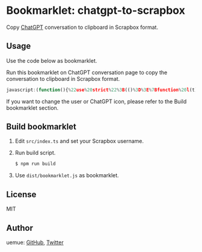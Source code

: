 # Bookmarklet: chatgpt-to-scrapbox

Copy [ChatGPT](https://chat.openai.com/) conversation to clipboard in Scrapbox format.

## Usage

Use the code below as bookmarklet.

Run this bookmarklet on ChatGPT conversation page to copy the conversation to clipboard in Scrapbox format.

```js
javascript:(function(){%22use%20strict%22%3B(()%3D%3E%7Bfunction%20l(t)%7Bif(t.nodeType%3D%3D%3DNode.TEXT_NODE)return%20t.textContent%3F.trim()%7C%7C%22%22%3Bif(t.nodeType!%3D%3DNode.ELEMENT_NODE)return%22%22%3Blet%20e%3Dt%3Bswitch(e.tagName)%7Bcase%22H1%22%3Areturn%60%5B******%20%24%7Br(e)%7D%5D%0A%60%3Bcase%22H2%22%3Areturn%60%5B*****%20%24%7Br(e)%7D%5D%0A%60%3Bcase%22H3%22%3Areturn%60%5B****%20%24%7Br(e)%7D%5D%0A%60%3Bcase%22H4%22%3Areturn%60%5B***%20%24%7Br(e)%7D%5D%0A%60%3Bcase%22H5%22%3Areturn%60%5B**%20%24%7Br(e)%7D%5D%0A%60%3Bcase%22H6%22%3Areturn%60%5B*%20%24%7Br(e)%7D%5D%0A%60%3Bcase%22P%22%3Areturn%60%24%7Br(e)%7D%0A%60%3Bcase%22IMG%22%3Areturn%60%5B%24%7Be.getAttribute(%22src%22)%7D%5D%0A%60%3Bcase%22UL%22%3Areturn%20E(e)%3Bcase%22LI%22%3Areturn%20x(e)%3Bcase%22OL%22%3Areturn%20T(e)%3Bcase%22BLOCKQUOTE%22%3Areturn%20h(e)%3Bcase%22PRE%22%3Areturn%20%24(e)%3Bcase%22BR%22%3Areturn%60%0A%60%3Bcase%22TABLE%22%3Areturn%20b(e)%3Bcase%22CODE%22%3Areturn%60%5C%60%24%7Br(e)%7D%5C%60%60%3Bcase%22A%22%3Areturn%60%5B%24%7Br(e)%7D%20%24%7Be.getAttribute(%22href%22)%7D%5D%60%3Bcase%22STRONG%22%3Areturn%60%5B*%20%24%7Br(e)%7D%5D%60%3Bcase%22EM%22%3Areturn%60%5B%2F%20%24%7Br(e)%7D%5D%60%3Bdefault%3Areturn%60%24%7Br(e)%7D%60%7D%7Dfunction%20r(t)%7Blet%20e%3D%22%22%3Bfor(let%20n%20of%20Array.from(t.childNodes))e%2B%3Dl(n)%3Breturn%20e%7Dfunction%20E(t)%7Breturn%60%24%7Br(t).trimEnd().split(%60%0A%60).map(n%3D%3E%22%20%22%2Bn).join(%60%0A%60)%7D%0A%60%7Dfunction%20x(t)%7Blet%20e%3D%22%22%3Bfor(let%20n%20of%20Array.from(t.childNodes))(n.nodeName%3D%3D%3D%22UL%22%7C%7Cn.nodeName%3D%3D%3D%22OL%22)%26%26(e%3De.trimEnd()%2B%60%0A%60)%2Ce%2B%3Dl(n)%3Breturn%60%24%7Be.trimEnd()%7D%0A%60%7Dfunction%20T(t)%7Blet%20e%3D%22%22%2Cn%3D1%3Bfor(let%20c%20of%20Array.from(t.childNodes))if(c.nodeName%3D%3D%3D%22LI%22)%7Blet%20a%3Dl(c).trimEnd().split(%60%0A%60)%2C%5Bm%2C...f%5D%3Da%2Co%3D%60%20%24%7Bn%7D.%20%24%7Bm%7D%60%2Ci%3Df.map(u%3D%3E%22%20%22%2Bu)%3Be%2B%3D%5Bo%2C...i%5D.join(%60%0A%60)%2B%60%0A%60%2Cn%2B%2B%7Dreturn%60%24%7Be.trimEnd()%7D%0A%60%7Dfunction%20h(t)%7Breturn%60%24%7Br(t).trimEnd().split(%60%0A%60).map(n%3D%3E%22%3E%20%22%2Bn).join(%60%0A%60)%7D%0A%60%7Dfunction%20%24(t)%7Blet%20e%3Dt.querySelector(%22pre%20%3E%20div%3Afirst-child%20span%22)%3F.textContent%3F.trim()%7C%7C%22%22%2Cc%3D(t.querySelector(%22code%22)%3F.textContent%3F.trim()%7C%7C%22%22).split(%60%0A%60).map(s%3D%3E%22%20%22%2Bs).join(%60%0A%60)%3Breturn%22code%3A%22%2Be%2B%60%0A%60%2Bc%2B%60%0A%60%7Dfunction%20b(t)%7Breturn%60table%3Atable%0A%60%2BArray.from(t.querySelectorAll(%22tr%22)).map(s%3D%3EArray.from(s.querySelectorAll(%22td%2C%20th%22)).map(a%3D%3Ea.textContent%3F.trim()%7C%7C%22%22).join(%22%09%22)).map(s%3D%3E%22%20%22%2Bs).join(%60%0A%60)%2B%60%0A%60%7D(async%20function()%7Blet%20t%3D%22%2Ficons%2Ftalker%22%2Ce%3D%22%2Ficons%2FChatGPT%22%3Bfunction%20n(o)%7Blet%20i%3Do.querySelectorAll(%22div.flex-1.text-base%22)%3Breturn%20Array.from(i)%7Dfunction%20c(o)%7Breturn%20o.map(u%3D%3E%7Blet%20d%3D%22%22%3Bs(u)%3Fd%2B%3D%60%5B%24%7Bt%7D.icon%5D%60%3Ad%2B%3D%60%5B%24%7Be%7D.icon%5D%60%3Blet%20p%3Du.querySelector(%22.text-base%20%3E%20div%3Anth-child(2)%20%3E%20div%3Anth-child(2)%22)%3Breturn%20p%3F(d%2B%3Dl(p)%2Cd)%3A%22%22%7D).join(%60%0A%60)%7Dfunction%20s(o)%7Breturn!!o.querySelector('img%5Balt%3D%22User%22%5D')%7Dasync%20function%20a(o)%7Btry%7Bawait%20navigator.clipboard.writeText(o)%7Dcatch(i)%7Bconsole.error(%22Failed%20to%20copy%3A%20%22%2Ci)%7D%7Dlet%20m%3Dn(document.body)%2Cf%3Dc(m)%3Bawait%20a(f)%2Calert(%22Copied%20to%20clipboard!%22)%7D)()%3B%7D)()%3B%0A})()
```

If you want to change the user or ChatGPT icon, please refer to the Build bookmarklet section.

## Build bookmarklet

1. Edit `src/index.ts` and set your Scrapbox username.
2. Run build script.

   ```bash
   $ npm run build
   ```

3. Use `dist/bookmarklet.js` as bookmarklet.

## License

MIT

## Author

uemue: [GitHub](https://github.com/uemue), [Twitter](https://twitter.com/uemue)
